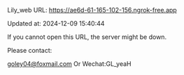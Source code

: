 Lily_web URL: https://ae6d-61-165-102-156.ngrok-free.app

Updated at: 2024-12-09 15:40:44

If you cannot open this URL, the server might be down.

Please contact: 

goley04@foxmail.com Or Wechat:GL_yeaH